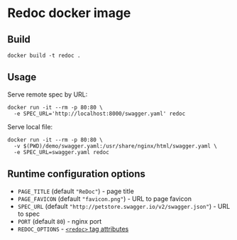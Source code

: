 # Redoc docker image

## Build

    docker build -t redoc .

## Usage

Serve remote spec by URL:

    docker run -it --rm -p 80:80 \
      -e SPEC_URL='http://localhost:8000/swagger.yaml' redoc

Serve local file:

    docker run -it --rm -p 80:80 \
      -v $(PWD)/demo/swagger.yaml:/usr/share/nginx/html/swagger.yaml \
      -e SPEC_URL=swagger.yaml redoc

## Runtime configuration options

- `PAGE_TITLE` (default `"ReDoc"`) - page title
- `PAGE_FAVICON` (default `"favicon.png"`) - URL to page favicon
- `SPEC_URL` (default `"http://petstore.swagger.io/v2/swagger.json"`) - URL to spec
- `PORT` (default `80`) - nginx port
- `REDOC_OPTIONS` - [`<redoc>` tag attributes](https://github.com/Rebilly/ReDoc#redoc-tag-attributes)
